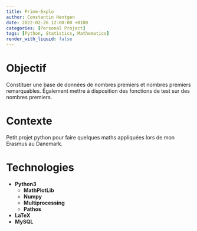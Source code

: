 ```yaml
---
title: Prime-Explo
author: Constantin Hentgen
date: 2022-02-26 12:00:00 +0100
categories: [Personal Project]
tags: [Python, Statistics, Mathematics]
render_with_liquid: false
---
```


# Objectif

Constituer une base de données de nombres premiers et nombres premiers remarquables. Également mettre à disposition des fonctions de test sur des nombres premiers.

# Contexte

Petit projet python pour faire quelques maths appliquées lors de mon Erasmus au Danemark.

# Technologies

- **Python3**
  - **MathPlotLib**
  - **Numpy**
  - **Multiprocessing**
  - **Pathos**
- **LaTeX**
- **MySQL**
